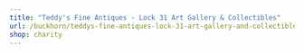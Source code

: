 ```yaml
---
title: "Teddy's Fine Antiques - Lock 31 Art Gallery & Collectibles"
url: /buckhorn/teddys-fine-antiques-lock-31-art-gallery-and-collectibles/
shop: charity
---
```

